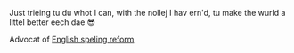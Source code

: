 Just trieing tu du whot I can, with the nollej I hav ern'd, tu make the wurld a littel better eech dae 😎

Advocat of [English speling reform](https://github.com/jaigak/Clere-English)
